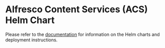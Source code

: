 # Alfresco Content Services (ACS) Helm Chart

Please refer to the [documentation](/docs/helm/README.md) for information on the Helm charts and deployment instructions.